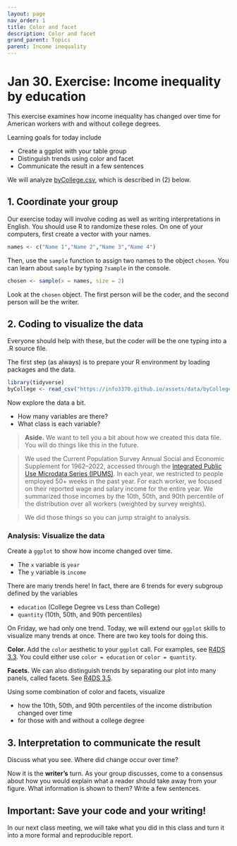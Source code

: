 ```yaml
---
layout: page
nav_order: 1
title: Color and facet
description: Color and facet
grand_parent: Topics
parent: Income inequality
---
```


# Jan 30. Exercise: Income inequality by education

This exercise examines how income inequality has changed over time for
American workers with and without college degrees.

Learning goals for today include
- Create a ggplot with your table group
- Distinguish trends using color and facet
- Communicate the result in a few sentences

We will analyze [byCollege.csv](../assets/data/byCollege.csv), which is described in (2) below.

## 1. Coordinate your group

Our exercise today will involve coding as well as writing
interpretations in English. You should use R to randomize these roles.
On one of your computers, first create a vector with your names.

``` r
names <- c("Name 1","Name 2","Name 3","Name 4")
```

Then, use the `sample` function to assign two names to the object
`chosen`. You can learn about `sample` by typing `?sample` in the
console.

``` r
chosen <- sample(x = names, size = 2)
```

Look at the `chosen` object. The first person will be the coder, and the
second person will be the writer.

## 2. Coding to visualize the data

Everyone should help with these, but the coder will be the one typing
into a .R source file.

The first step (as always) is to prepare your R environment by loading
packages and the data.

``` r
library(tidyverse)
byCollege <- read_csv("https://info3370.github.io/assets/data/byCollege.csv")
```

Now explore the data a bit.

- How many variables are there?
- What class is each variable?

> **Aside.** We want to tell you a bit about how we created this data
> file. You will do things like this in the future.

> We used the Current Population Survey Annual Social and Economic
> Supplement for 1962–2022, accessed through the [Integrated Public Use
> Microdata Series (IPUMS)](https://cps.ipums.org/cps/). In each year,
> we restricted to people employed 50+ weeks in the past year. For each
> worker, we focused on their reported wage and salary income for the
> entire year. We summarized those incomes by the 10th, 50th, and 90th
> percentile of the distribution over all workers (weighted by survey
> weights).

> We did those things so you can jump straight to analysis.

### Analysis: Visualize the data

Create a `ggplot` to show how income changed over time.

- The `x` variable is `year`
- The `y` variable is `income`

There are many trends here! In fact, there are 6 trends for every
subgroup defined by the variables

- `education` (College Degree vs Less than College)
- `quantity` (10th, 50th, and 90th percentiles)

On Friday, we had only one trend. Today, we will extend our `ggplot`
skills to visualize many trends at once. There are two key tools for
doing this.

**Color.** Add the `color` aesthetic to your `ggplot` call. For
examples, see [R4DS
3.3](https://r4ds.had.co.nz/data-visualisation.html?q=facet#aesthetic-mappings).
You could either use `color = education` or `color = quantity`.

**Facets.** We can also distinguish trends by separating our plot into
many panels, called facets. See [R4DS
3.5](https://r4ds.had.co.nz/data-visualisation.html?q=facet#facets).

Using some combination of color and facets, visualize

- how the 10th, 50th, and 90th percentiles of the income distribution
  changed over time
- for those with and without a college degree

## 3. Interpretation to communicate the result

Discuss what you see. Where did change occur over time?

Now it is the **writer’s** turn. As your group discusses, come to a
consensus about how you would explain what a reader should take away
from your figure. What information is shown to them? Write a few
sentences.

## Important: Save your code and your writing!

In our next class meeting, we will take what you did in this class and
turn it into a more formal and reproducible report.
